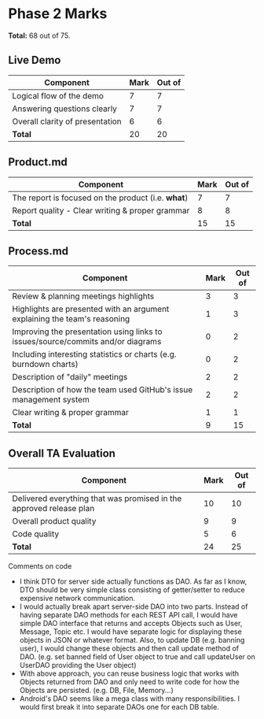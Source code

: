 # Phase 2 Marks

__Total:__ 68 out of 75.

## Live Demo

| Component | Mark | Out of |
| --------- | ---- | ------ |
| Logical flow of the demo        | 7 | 7 |
| Answering questions clearly     | 7 | 7 |
| Overall clarity of presentation | 6 | 6 |
| __Total__                       | 20 | 20 |

## Product.md

| Component | Mark | Out of |
| --------- | ---- | ------ |
| The report is focused on the product (i.e. __what__)             | 7 | 7 |
| Report quality - Clear writing & proper grammar                  | 8 | 8 |
| __Total__                                                        | 15 | 15 |


## Process.md

| Component | Mark | Out of |
| --------- | ---- | ------ |
| Review & planning meetings highlights                                           | 3 | 3 |
| Highlights are presented with an argument explaining the team's reasoning       | 1 | 3 |
| Improving the presentation using links to issues/source/commits and/or diagrams | 0 | 2 |
| Including interesting statistics or charts (e.g. burndown charts)               | 0 | 2 |
| Description of "daily" meetings                                                 | 2 | 2 |
| Description of how the team used GitHub's issue management system               | 2 | 2 |
| Clear writing & proper grammar                                                  | 1 | 1 |
| __Total__ | 9 | 15 |


## Overall TA Evaluation

| Component | Mark | Out of |
| --------- | ---- | ------ |
| Delivered everything that was promised in the approved release plan | 10 | 10 |
| Overall product quality                                             | 9 | 9  |
| Code quality                                                        | 5 | 6  |
| __Total__ | 24 | 25 |

Comments on code
- I think DTO for server side actually functions as DAO. As far as I know, DTO should be very simple class consisting of
getter/setter to reduce expensive network communication.
- I would actually break apart server-side DAO into two parts. Instead of having separate DAO methods for each REST API call,
I would have simple DAO interface that returns and accepts Objects such as User, Message, Topic etc. I would have separate logic for
displaying these objects in JSON or whatever format. Also, to update DB (e.g. banning user), I would change these objects and then call update method of DAO. (e.g. set banned field of User object to true and call updateUser on UserDAO providing the User object)
- With above approach, you can reuse business logic that works with Objects returned from DAO and only need to write code for how the Objects are persisted. (e.g. DB, File, Memory...)
- Android's DAO seems like a mega class with many responsibilities. I would first break it into separate DAOs one for each DB table.
